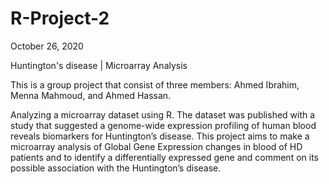 # R-Project-2
October 26, 2020

Huntington's disease | Microarray Analysis

This is a group project that consist of three members: Ahmed Ibrahim, Menna Mahmoud, and Ahmed Hassan. 

Analyzing a microarray dataset using R. The dataset was published with a study that suggested a genome-wide expression profiling of human blood reveals biomarkers for Huntington’s disease. This project aims to make a microarray analysis of Global Gene Expression changes in blood of HD patients and to identify a differentially expressed gene and comment on its possible association with the Huntington’s disease.
